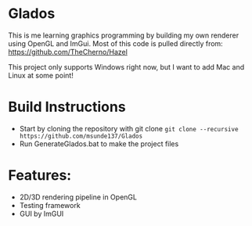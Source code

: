 # Glados
This is me learning graphics programming by building my own renderer using OpenGL and ImGui. Most of this code is pulled directly from: https://github.com/TheCherno/Hazel

This project only supports Windows right now, but I want to add Mac and Linux at some point!

# Build Instructions

- Start by cloning the repository with git clone `git clone --recursive https://github.com/msunde137/Glados`
- Run GenerateGlados.bat to make the project files

# Features:

- 2D/3D rendering pipeline in OpenGL
- Testing framework
- GUI by ImGUI
